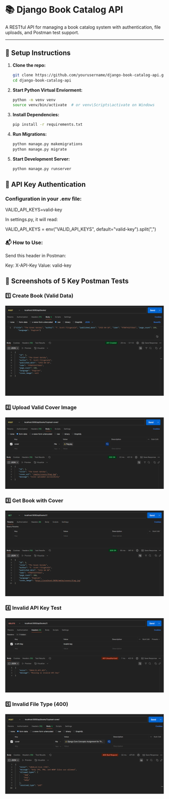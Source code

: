 # 📚 Django Book Catalog API

A RESTful API for managing a book catalog system with authentication, file uploads, and Postman test support.

---

## 🚀 Setup Instructions

1. **Clone the repo:**
   ```bash
   git clone https://github.com/yourusername/django-book-catalog-api.git
   cd django-book-catalog-api
   ```
2. **Start Python Virtual Enviorment:**
   ```bash
   python -m venv venv
   source venv/bin/activate  # or venv\Scripts\activate on Windows
   ```
3. **Install Dependencies:**
   ```bash
   pip install -r requirements.txt
   ```
4. **Run Migrations:**
   ```bash
   python manage.py makemigrations
   python manage.py migrate
   ```
5. **Start Development Server:**
   ```bash
   python manage.py runserver
   ```

## 🔐 API Key Authentication

### Configuration in your .env file:

VALID_API_KEYS=valid-key

In settings.py, it will read:

VALID_API_KEYS = env("VALID_API_KEYS", default="valid-key").split(",")

### 📬 How to Use:

Send this header in Postman:

Key:   X-API-Key
Value: valid-key

## 📸 Screenshots of 5 Key Postman Tests

### 1️⃣ Create Book (Valid Data)
![Create Book](screenshots/Test-1.png)

### 2️⃣ Upload Valid Cover Image
![Upload Valid Cover](screenshots/Test-2.png)

### 3️⃣ Get Book with Cover
![Get Book](screenshots/Test-3.png)

### 4️⃣ Invalid API Key Test
![Invalid API](screenshots/Test-4.png)

### 5️⃣ Invalid File Type (400)
![Invalid File Tyoe](screenshots/Test-5.png)


